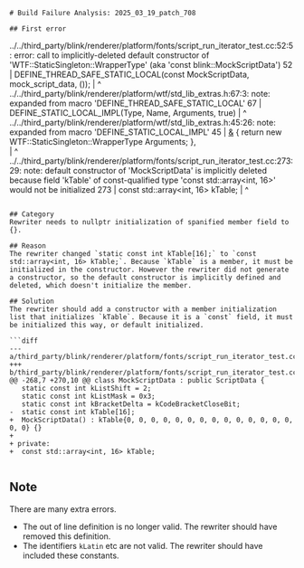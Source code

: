 ```
# Build Failure Analysis: 2025_03_19_patch_708

## First error
```
../../third_party/blink/renderer/platform/fonts/script_run_iterator_test.cc:52:5: error: call to implicitly-deleted default constructor of 'WTF::StaticSingleton<const MockScriptData>::WrapperType' (aka 'const blink::MockScriptData')
   52 |     DEFINE_THREAD_SAFE_STATIC_LOCAL(const MockScriptData, mock_script_data, ());
      |     ^
../../third_party/blink/renderer/platform/wtf/std_lib_extras.h:67:3: note: expanded from macro 'DEFINE_THREAD_SAFE_STATIC_LOCAL'
   67 |   DEFINE_STATIC_LOCAL_IMPL(Type, Name, Arguments, true)
      |   ^
../../third_party/blink/renderer/platform/wtf/std_lib_extras.h:45:26: note: expanded from macro 'DEFINE_STATIC_LOCAL_IMPL'
   45 |       [&]() { return new WTF::StaticSingleton<Type>::WrapperType Arguments; }, \
      |                          ^
../../third_party/blink/renderer/platform/fonts/script_run_iterator_test.cc:273:29: note: default constructor of 'MockScriptData' is implicitly deleted because field 'kTable' of const-qualified type 'const std::array<int, 16>' would not be initialized
  273 |   const std::array<int, 16> kTable;
      |                             ^
```

## Category
Rewriter needs to nullptr initialization of spanified member field to {}.

## Reason
The rewriter changed `static const int kTable[16];` to `const std::array<int, 16> kTable;`. Because `kTable` is a member, it must be initialized in the constructor. However the rewriter did not generate a constructor, so the default constructor is implicitly defined and deleted, which doesn't initialize the member.

## Solution
The rewriter should add a constructor with a member initialization list that initializes `kTable`. Because it is a `const` field, it must be initialized this way, or default initialized.

```diff
--- a/third_party/blink/renderer/platform/fonts/script_run_iterator_test.cc
+++ b/third_party/blink/renderer/platform/fonts/script_run_iterator_test.cc
@@ -268,7 +270,10 @@ class MockScriptData : public ScriptData {
   static const int kListShift = 2;
   static const int kListMask = 0x3;
   static const int kBracketDelta = kCodeBracketCloseBit;
-  static const int kTable[16];
+  MockScriptData() : kTable{0, 0, 0, 0, 0, 0, 0, 0, 0, 0, 0, 0, 0, 0, 0, 0} {}
+
+ private:
+  const std::array<int, 16> kTable;
 

```

## Note
There are many extra errors.

-   The out of line definition is no longer valid. The rewriter should have removed this definition.
-   The identifiers `kLatin` etc are not valid. The rewriter should have included these constants.